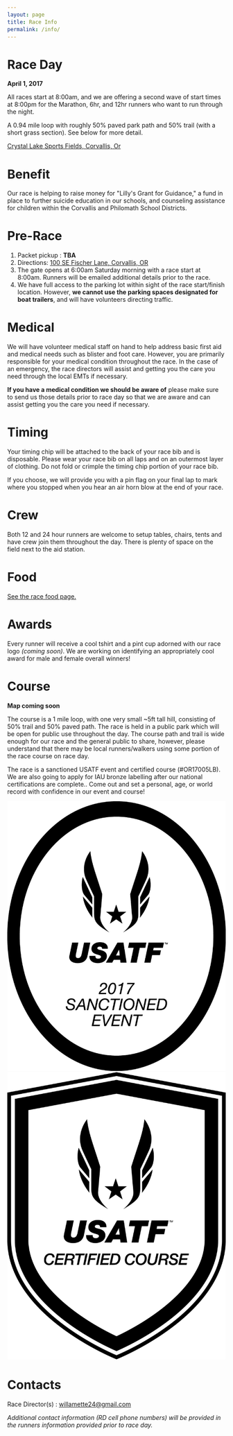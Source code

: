 ```yaml
---
layout: page
title: Race Info
permalink: /info/
---
```


# Race Day
**April 1, 2017**

All races start at 8:00am, and we are offering a second wave of start times at 8:00pm for the Marathon, 6hr, and 12hr runners who want to run through the night.

A 0.94 mile loop with roughly 50% paved park path and 50% trail (with a short grass section). See below for more detail. 


[Crystal Lake Sports Fields, Corvallis, Or](https://goo.gl/maps/E2LqRC2i5r52)

# Benefit
Our race is helping to raise money for "Lilly's Grant for Guidance," a fund in place to further suicide education in our schools, and counseling assistance for children within the Corvallis and Philomath School Districts.


# Pre-Race
1. Packet pickup : **TBA**
2. Directions: [100 SE Fischer Lane, Corvallis, OR](https://goo.gl/maps/E2LqRC2i5r52)
3. The gate opens at 6:00am Saturday morning with a race start at 8:00am. Runners will be emailed additional details prior to the race.
4. We have full access to the parking lot within sight of the race start/finish location. However, **we cannot use the parking spaces designated for boat trailers**, and will have volunteers directing traffic.

# Medical
We will have volunteer medical staff on hand to help address basic first aid and medical needs such as blister and foot care. However, you are primarily responsible for your medical condition throughout the race. In the case of an emergency, the race directors will assist and getting you the care you need through the local EMTs if necessary. 

**If you have a medical condition we should be aware of** please make sure to send us those details prior to race day so that we are aware and can assist getting you the care you need if necessary.

# Timing
Your timing chip will be attached to the back of your race bib and is disposable. Please wear your race bib on all laps and on an outermost layer of clothing. Do not fold or crimple the timing chip portion of your race bib.

If you choose, we will provide you with a pin flag on your final lap to mark where you stopped when you hear an air horn blow at the end of your race.

# Crew
Both 12 and 24 hour runners are welcome to setup tables, chairs, tents and have crew join them throughout the day. There is plenty of space on the field next to the aid station. 

# Food
[See the race food page.](../food)

# Awards 
Every runner will receive a cool tshirt and a pint cup adorned with our race logo _(coming soon)_. We are working on identifying an appropriately cool award for male and female overall winners! 

# Course
**Map coming soon**

The course is a 1 mile loop, with one very small ~5ft tall hill, consisting of 50% trail and 50% paved path. The race is held in a public park which will be open for public use throughout the day. The course path and trail is wide enough for our race and the general public to share, however, please understand that there may be local runners/walkers using some portion of the race course on race day.

The race is a sanctioned USATF event and certified course (#OR17005LB). We are also going to apply for IAU bronze labelling after our national certifications are complete.. Come out and set a personal, age, or world record with confidence in our event and course!

![](/assets/images/2017_Sanctioned_Event_Logo_BW.jpg?raw=true)
![](/assets/images/USATF_Certified_Course_Logo_BW.jpg?raw=true)

# Contacts
Race Director(s) : willamette24@gmail.com

_Additional contact information (RD cell phone numbers) will be provided in the runners information provided prior to race day._
